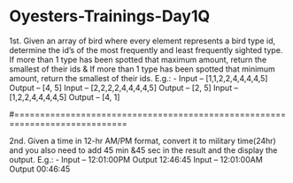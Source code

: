 # Oyesters-Trainings-Day1Q

1st. Given an array of bird where every element represents a bird type id, determine the id’s of the 
most frequently and least frequently sighted type. If more than 1 type has been spotted that 
maximum amount, return the smallest of their ids & If more than 1 type has been spotted that 
minimum amount, return the smallest of their ids. 
E.g.: - Input – [1,1,2,2,4,4,4,4,5] Output – [4, 5] 
        Input – [2,2,2,2,4,4,4,4,5] Output – [2, 5] 
        Input – [1,2,2,4,4,4,4,5] Output – [4, 1]
	
#============================================================================
	
2nd. Given a time in 12-hr AM/PM format, convert it to military time(24hr) and you also need to add 
45 min &45 sec in the result and the display the output. 
E.g.: - Input – 12:01:00PM Output 12:46:45 
        Input – 12:01:00AM Output 00:46:45
